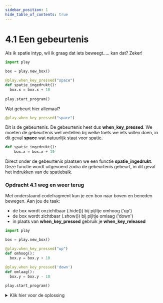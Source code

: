 ```yaml
---
sidebar_position: 1
hide_table_of_contents: true
---
```


# 4.1 Een gebeurtenis
Als ik spatie intyp, wil ik graag dat iets beweegt..... kan dat?
Zeker!

```python
import play

box = play.new_box()

@play.when_key_pressed("space")
def spatie_ingedrukt():
  box.x = box.x + 10
    
play.start_program()
```
Wat gebeurt hier allemaal?

```python
@play.when_key_pressed("space")
```
Dit is de gebeurtenis. De gebeurtenis heet dus **when_key_pressed**.
We moeten de gebeurtenis wel vertellen bij welke toets we iets willen doen, in dit geval **space** wat natuurlijk staat voor spatie.

```python
def spatie_ingedrukt():
    box.x = box.x + 10 
```
Direct onder de gebeurtenis plaatsen we een functie **spatie_ingedrukt**.
Deze functie wordt uitgevoerd zodra de gebeurtenis gebeurt, in dit geval het indrukken van de spatiebalk.


### Opdracht 4.1 weg en weer terug
Met onderstaand codefragment kun je een box naar boven en beneden bewegen.
Aan jou de taak:
- de box wordt onzichtbaar (.hide()) bij pijltje omhoog ('up')
- de box wordt zichtbaar (.show()) bij pijltje omlaag ('down')
- in plaats van **when_key_pressed** gebruik je **when_key_released**


```python
import play

box = play.new_box()

@play.when_key_pressed("up")
def omhoog():
  box.y = box.y + 10

@play.when_key_pressed('down')
def omlaag():
  box.y = box.y - 10
    
play.start_program()
```

<details>
  <summary>Klik hier voor de oplossing</summary>

```python
import play

box = play.new_box()

@play.when_key_released("up")
def omhoog():
  box.hide()

@play.when_key_released('down')
def omlaag():
  box.show()
    
play.start_program()
```
</details>